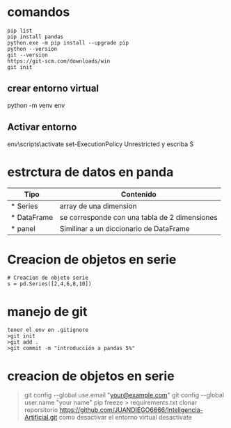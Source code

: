 # comandos 
```
pip list
pip install pandas
python.exe -m pip install --upgrade pip
python --version
git --version
https://git-scm.com/downloads/win
git init
```
## crear entorno virtual
python -m venv env
## Activar entorno
env\scripts\activate
set-ExecutionPolicy Unrestricted
y escriba S


# estrctura de datos en panda
| Tipo        | Contenido                                     |
| ----------- | --------------------------------------------- |
| * Series    | array de una dimension                        |
| * DataFrame | se corresponde con una tabla de 2 dimensiones |
| * panel     | Similinar a un diccionario de DataFrame       |


# Creacion de objetos en serie
```
# Creacion de objeto serie
s = pd.Series([2,4,6,8,10])

```
# manejo de git
```
tener el env en .gitignore
>git init
>git add .
>git commit -m "introducción a pandas 5%"
```

# creacion de objetos en serie
>git config --global use.email "your@example.com"
>git config --global user.name "your name"
>pip freeze > requirements.txt
clonar reporsitorio
https://github.com/JUANDIEGO6666/Inteligencia-Artificial.git
como desactivar el entorno virtual
>desactivate